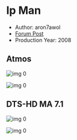 # Ip Man

* Author: aron7awol
* [Forum Post](https://www.avsforum.com/threads/bass-eq-for-filtered-movies.2995212/post-58479354)
* Production Year: 2008

## Atmos

![img 0](https://i.imgur.com/JdQdYZF.jpg)

![img 0](https://i.imgur.com/L5gG3kG.png)

## DTS-HD MA 7.1

![img 0](https://i.imgur.com/537D4nD.jpg)

![img 0](https://i.imgur.com/AMvlzt9.png)

